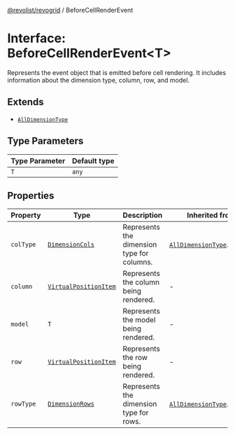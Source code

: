 [@revolist/revogrid](README.md) / BeforeCellRenderEvent

# Interface: BeforeCellRenderEvent\<T\>

Represents the event object that is emitted before cell rendering.
It includes information about the dimension type, column, row, and model.

## Extends

- [`AllDimensionType`](Interface.AllDimensionType.md)

## Type Parameters

| Type Parameter | Default type |
| ------ | ------ |
| `T` | `any` |

## Properties

| Property | Type | Description | Inherited from | Defined in |
| ------ | ------ | ------ | ------ | ------ |
| `colType` | [`DimensionCols`](TypeAlias.DimensionCols.md) | Represents the dimension type for columns. | [`AllDimensionType`](Interface.AllDimensionType.md).`colType` | [src/types/interfaces.ts:738](https://github.com/revolist/revogrid/blob/684eab34b16e993178d736466d35507eda9850cd/src/types/interfaces.ts#L738) |
| `column` | [`VirtualPositionItem`](Interface.VirtualPositionItem.md) | Represents the column being rendered. | - | [src/types/interfaces.ts:681](https://github.com/revolist/revogrid/blob/684eab34b16e993178d736466d35507eda9850cd/src/types/interfaces.ts#L681) |
| `model` | `T` | Represents the model being rendered. | - | [src/types/interfaces.ts:691](https://github.com/revolist/revogrid/blob/684eab34b16e993178d736466d35507eda9850cd/src/types/interfaces.ts#L691) |
| `row` | [`VirtualPositionItem`](Interface.VirtualPositionItem.md) | Represents the row being rendered. | - | [src/types/interfaces.ts:686](https://github.com/revolist/revogrid/blob/684eab34b16e993178d736466d35507eda9850cd/src/types/interfaces.ts#L686) |
| `rowType` | [`DimensionRows`](TypeAlias.DimensionRows.md) | Represents the dimension type for rows. | [`AllDimensionType`](Interface.AllDimensionType.md).`rowType` | [src/types/interfaces.ts:733](https://github.com/revolist/revogrid/blob/684eab34b16e993178d736466d35507eda9850cd/src/types/interfaces.ts#L733) |
